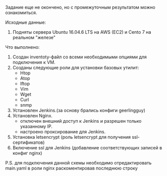 Задание еще не окончено, но с промежуточным результатом можно ознакомиться.

Исходные данные:

1. Подняты сервера Ubuntu 16.04.6 LTS на AWS (EC2) и Cento 7 на реальном "железе"

Что выполнено:

1. Создан inventoty-файл со всеми необходимыми опциями для подключения к VM.
2. Созданы следующие роли для установки базовых утилит:
    - Htop
    - Atop
    - Iftop
    - Vim
    - Wget
    - Curl
    - snmp
3. Установлен Jenkins.(за основу брались конфиги geerlingguy)
4. Установлен Nginx.
    - отключен внешний доступ к Jenkins и разрешен только указанному IP.
    - настроено проксирование для Jenkins.
5. Установка letsencrypt (роль letsencrypt для получения ssl-сертификатов)
6. Включение ssl для Jenkins (добавление соответствующих записей в конфиг nginx)

P.S. для подключения данной схемы необходимо отредактировать main.yaml в роли nginx раскоментировав последнюю строку



